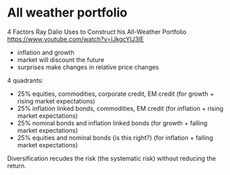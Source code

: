 # All weather portfolio 

4 Factors Ray Dalio Uses to Construct his All-Weather Portfolio
https://www.youtube.com/watch?v=lJkgcYIJ3lE

- inflation and growth
- market will discount the future
- surprises make changes in relative price changes

4 quadrants:

* 25% equities, commodities, corporate credit, EM credit (for growth + rising market expectations)
* 25% inflation linked bonds, commodities, EM credit (for inflation + rising market expectations)
* 25% nominal bonds and inflation linked bonds (for growth + falling market expectations)
* 25% equities and nominal bonds {is this right?} (for inflation + falling market expectations)

Diversification recudes the risk (the systematic risk) without reducing the return.
